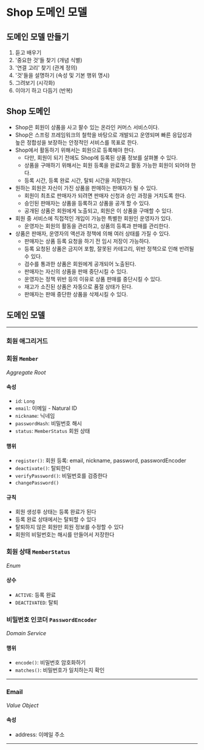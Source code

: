 # Shop 도메인 모델

## 도메인 모델 만들기
1. 듣고 배우기
2. '중요한 것'들 찾기 (개념 식별)
3. '연결 고리' 찾기 (관계 정의)
4. '것'들을 설명하기 (속성 및 기본 행위 명시)
5. 그려보기 (시각화)
6. 이야기 하고 다듬기 (반복)

## Shop 도메인
- Shop은 회원이 상품을 사고 팔수 있는 온라인 커머스 서비스이다.
- Shop은 스프링 프레임워크의 철학을 바탕으로 개발되고 운영되며 빠른 응답성과 높은 정합성을 보장하는 안정적인 서비스를 목표로 한다.
- Shop에서 활동하기 위해서는 회원으로 등록해야 한다.
  - 다만, 회원이 되기 전에도 Shop에 등록된 상품 정보를 살펴볼 수 있다.
  - 상품을 구매하기 위해서는 회원 등록을 완료하고 활동 가능한 회원이 되어야 한다.
  - 등록 시간, 등록 완료 시간, 탈퇴 시간을 저장한다.
- 원하는 회원은 자신이 가진 상품을 판매하는 판매자가 될 수 있다.
  - 회원이 최초로 판매자가 되려면 판매자 신청과 승인 과정을 거치도록 한다.
  - 승인된 판매자는 상품을 등록하고 상품을 공개 할 수 있다.
  - 공개된 상품은 회원에게 노출되고, 회원은 이 상품을 구매할 수 있다.
- 회원 중 서비스에 직접적인 개입이 가능한 특별한 회원인 운영자가 있다.
  - 운영자는 회원의 활동을 관리하고, 상품의 등록과 판매를 관리한다.
- 상품은 판매자, 운영자의 액션과 정책에 의해 여러 상태를 가질 수 있다.
  - 판매자는 상품 등록 요청을 하기 전 임시 저장이 가능하다.
  - 등록 요청된 상품은 금지어 포함, 잘못된 카테고리, 위반 정책으로 인해 반려될 수 있다.
  - 검수를 통과한 상품은 회원에게 공개되어 노출된다.
  - 판매자는 자신의 상품을 판매 중단시킬 수 있다.
  - 운영자는 정책 위반 등의 이유로 상품 판매를 중단시킬 수 있다.
  - 재고가 소진된 상품은 자동으로 품절 상태가 된다.
  - 판매자는 판매 중단한 상품을 삭제시킬 수 있다.


## 도메인 모델

---
### **회원 애그리거드**

### 회원 `Member`
_Aggregate Root_
#### 속성
- `id`: `Long`
- `email`: 이메일 - Natural ID
- `nickname`: 닉네임
- `passwordHash`: 비밀번호 해시
- `status`: `MemberStatus` 회원 상태
#### 행위
- `register()`: 회원 등록: email, nickname, password, passwordEncoder
- `deactivate()`: 탈퇴한다
- `verifyPassword()`: 비밀번호를 검증한다
- `changePassword()`
#### 규칙
- 회원 생성후 상태는 등록 완료가 된다
- 등록 완료 상태에서는 탈퇴할 수 있다
- 탈퇴하지 않은 회원만 회원 정보를 수정할 수 있다
- 회원의 비밀번호는 해시를 만들어서 저장한다

### 회원 상태 `MemberStatus`
_Enum_
#### 상수
- `ACTIVE`: 등록 완료
- `DEACTIVATED`: 탈퇴

### 비밀번호 인코더 `PasswordEncoder`
_Domain Service_
#### 행위
- `encode()`: 비밀번호 암호화하기
- `matches()`: 비밀번호가 일치하는지 확인

---

### Email
_Value Object_
#### 속성
- address: 이메일 주소

---